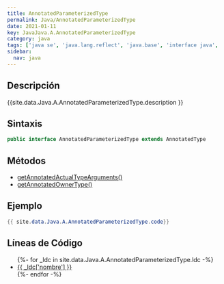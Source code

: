 ```yaml
---
title: AnnotatedParameterizedType
permalink: Java/AnnotatedParameterizedType
date: 2021-01-11
key: JavaJava.A.AnnotatedParameterizedType
category: java
tags: ['java se', 'java.lang.reflect', 'java.base', 'interface java', 'Java 1.8']
sidebar: 
  nav: java
---
```


## Descripción
{{site.data.Java.A.AnnotatedParameterizedType.description }}

## Sintaxis
~~~java
public interface AnnotatedParameterizedType extends AnnotatedType
~~~

## Métodos
* [getAnnotatedActualTypeArguments()](/Java/AnnotatedParameterizedType/getAnnotatedActualTypeArguments)
* [getAnnotatedOwnerType()](/Java/AnnotatedParameterizedType/getAnnotatedOwnerType)

## Ejemplo
~~~java
{{ site.data.Java.A.AnnotatedParameterizedType.code}}
~~~

## Líneas de Código
<ul>
{%- for _ldc in site.data.Java.A.AnnotatedParameterizedType.ldc -%}
   <li>
       <a href="{{_ldc['url'] }}">{{ _ldc['nombre'] }}</a>
   </li>
{%- endfor -%}
</ul>

